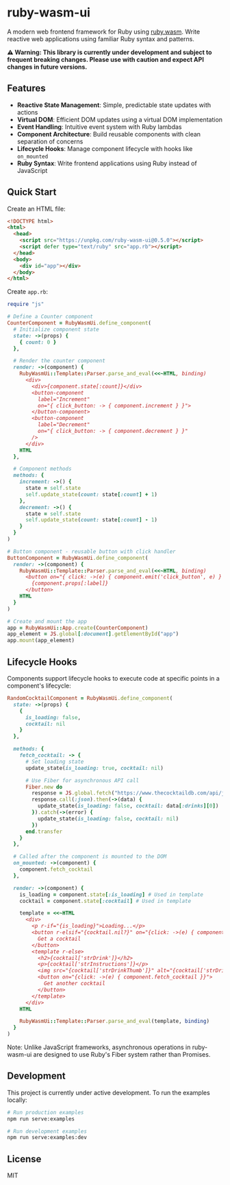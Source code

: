 # ruby-wasm-ui

A modern web frontend framework for Ruby using [ruby.wasm](https://github.com/ruby/ruby.wasm). Write reactive web applications using familiar Ruby syntax and patterns.

**⚠️ Warning: This library is currently under development and subject to frequent breaking changes. Please use with caution and expect API changes in future versions.**

## Features

- **Reactive State Management**: Simple, predictable state updates with actions
- **Virtual DOM**: Efficient DOM updates using a virtual DOM implementation
- **Event Handling**: Intuitive event system with Ruby lambdas
- **Component Architecture**: Build reusable components with clean separation of concerns
- **Lifecycle Hooks**: Manage component lifecycle with hooks like `on_mounted`
- **Ruby Syntax**: Write frontend applications using Ruby instead of JavaScript

## Quick Start

Create an HTML file:

```html
<!DOCTYPE html>
<html>
  <head>
    <script src="https://unpkg.com/ruby-wasm-ui@0.5.0"></script>
    <script defer type="text/ruby" src="app.rb"></script>
  </head>
  <body>
    <div id="app"></div>
  </body>
</html>
```

Create `app.rb`:

```ruby
require "js"

# Define a Counter component
CounterComponent = RubyWasmUi.define_component(
  # Initialize component state
  state: ->(props) {
    { count: 0 }
  },

  # Render the counter component
  render: ->(component) {
    RubyWasmUi::Template::Parser.parse_and_eval(<<~HTML, binding)
      <div>
        <div>{component.state[:count]}</div>
        <button-component
          label="Increment"
          on="{ click_button: -> { component.increment } }">
        </button-component>
        <button-component
          label="Decrement"
          on="{ click_button: -> { component.decrement } }"
        />
      </div>
    HTML
  },

  # Component methods
  methods: {
    increment: ->() {
      state = self.state
      self.update_state(count: state[:count] + 1)
    },
    decrement: ->() {
      state = self.state
      self.update_state(count: state[:count] - 1)
    }
  }
)

# Button component - reusable button with click handler
ButtonComponent = RubyWasmUi.define_component(
  render: ->(component) {
    RubyWasmUi::Template::Parser.parse_and_eval(<<~HTML, binding)
      <button on="{ click: ->(e) { component.emit('click_button', e) } }">
        {component.props[:label]}
      </button>
    HTML
  }
)

# Create and mount the app
app = RubyWasmUi::App.create(CounterComponent)
app_element = JS.global[:document].getElementById("app")
app.mount(app_element)
```

## Lifecycle Hooks

Components support lifecycle hooks to execute code at specific points in a component's lifecycle:

```ruby
RandomCocktailComponent = RubyWasmUi.define_component(
  state: ->(props) {
    {
      is_loading: false,
      cocktail: nil
    }
  },

  methods: {
    fetch_cocktail: -> {
      # Set loading state
      update_state(is_loading: true, cocktail: nil)

      # Use Fiber for asynchronous API call
      Fiber.new do
        response = JS.global.fetch("https://www.thecocktaildb.com/api/json/v1/1/random.php").await
        response.call(:json).then(->(data) {
          update_state(is_loading: false, cocktail: data[:drinks][0])
        }).catch(->(error) {
          update_state(is_loading: false, cocktail: nil)
        })
      end.transfer
    }
  },

  # Called after the component is mounted to the DOM
  on_mounted: ->(component) {
    component.fetch_cocktail
  },

  render: ->(component) {
    is_loading = component.state[:is_loading] # Used in template
    cocktail = component.state[:cocktail] # Used in template

    template = <<~HTML
      <div>
        <p r-if="{is_loading}">Loading...</p>
        <button r-elsif="{cocktail.nil?}" on="{click: ->(e) { component.fetch_cocktail }}">
          Get a cocktail
        </button>
        <template r-else>
          <h2>{cocktail['strDrink']}</h2>
          <p>{cocktail['strInstructions']}</p>
          <img src="{cocktail['strDrinkThumb']}" alt="{cocktail['strDrink']}" style="width: 300px; height: 300px" />
          <button on="{click: ->(e) { component.fetch_cocktail }}">
            Get another cocktail
          </button>
        </template>
      </div>
    HTML

    RubyWasmUi::Template::Parser.parse_and_eval(template, binding)
  }
)
```

Note: Unlike JavaScript frameworks, asynchronous operations in ruby-wasm-ui are designed to use Ruby's Fiber system rather than Promises.

## Development

This project is currently under active development. To run the examples locally:

```bash
# Run production examples
npm run serve:examples

# Run development examples
npm run serve:examples:dev
```

## License

MIT

